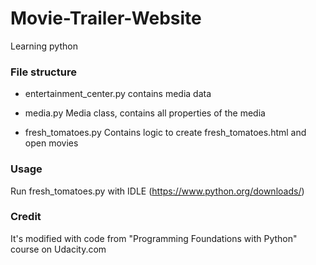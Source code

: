 # Movie-Trailer-Website
Learning python

### File structure

* entertainment_center.py
contains media data

* media.py
Media class, contains all properties of the media

* fresh_tomatoes.py
Contains logic to create fresh_tomatoes.html and open movies

### Usage

Run fresh_tomatoes.py with IDLE (<https://www.python.org/downloads/>)

### Credit

It's modified with code from "Programming Foundations with Python" course on Udacity.com
